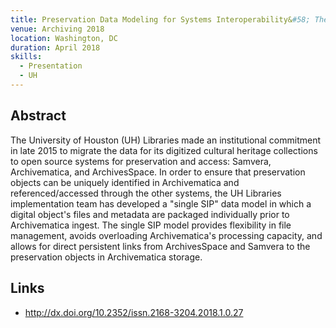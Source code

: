 ```yaml
---
title: Preservation Data Modeling for Systems Interoperability&#58; The Single SIP Model in the Bayou City DAMS
venue: Archiving 2018
location: Washington, DC
duration: April 2018
skills:
  - Presentation
  - UH
---
```


Abstract
-------

The University of Houston (UH) Libraries made an institutional commitment in late 2015 to migrate the data for its digitized cultural heritage collections to open source systems for preservation and access: Samvera, Archivematica, and ArchivesSpace. In order to ensure that preservation objects can be uniquely identified in Archivematica and referenced/accessed through the other systems, the UH Libraries implementation team has developed a "single SIP" data model in which a digital object's files and metadata are packaged individually prior to Archivematica ingest. The single SIP model provides flexibility in file management, avoids overloading Archivematica's processing capacity, and allows for direct persistent links from ArchivesSpace and Samvera to the preservation objects in Archivematica storage.


Links
----------

* <http://dx.doi.org/10.2352/issn.2168-3204.2018.1.0.27>
